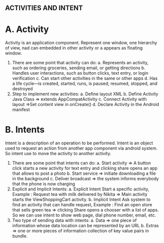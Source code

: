 ## ACTIVITIES AND INTENT

# A.	Activity
Activity is an application component. Represent one window, one hierarchy of view, nad can embedded in other activity or a appears as floating window.
1.	There are some point that activity can do:
a.	Represents an activity, such as ordering groceries, sending email, or getting directions
b.	Handles user interactions, such as button clicks, text entry, or login verification
c.	Can start other activities in the same or other apps
d.	Has a life cycle—is created, started, runs, is paused, resumed, stopped, and destroyed
2.	Step to implement new activities:
a.	Define layout XML
b.	Define Activity Java Class => extends AppCompatActivity
c.	Connect Activity with layout =>Set content view in onCreate()
d.	Declare Activity in the Android manifest

# B.	Intents
Intent is a description of an operation to be performed. Intent is an object used to request an action from another app component via android system. So intent use to move the activity to another activity.
1.	There are some point that intents can do:
a.	Start activity => A button click starts a new activity for text entry and clicking share opens an app that allows to post a photo
b.	Start service => initiate downloading a file in the background
c.	Deliver broadcast => the system informs everybody that the phone is now charging
2.	Explicit and Implicit Intents:
a.	Explicit Intent
Start a specific activity, Example : Request tea with milk delivered by Nikita => Main activity starts the ViewShoppingCart activity.
b.	Implicit Intent
Ask system to find an activity that can handle request, Example : Find an open store that sells green tea => clicking Share opens a chooser with a list of apps. So we can use intent to show web page, dial phone number, email, etc.
3.	Two type of sending data with intents:
a.	Data => one piece of information whose data location can be represented by an URL
b.	Extras => one or more pieces of information collection of key value pairs in bundle.

